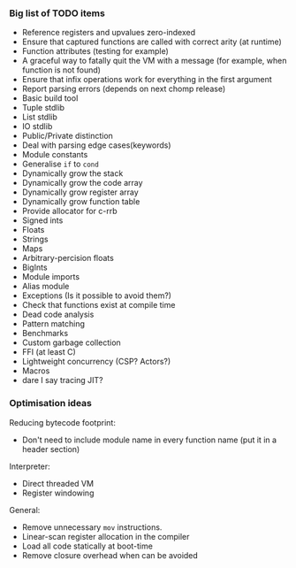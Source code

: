 ### Big list of TODO items

* Reference registers and upvalues zero-indexed
* Ensure that captured functions are called with correct arity (at runtime)
* Function attributes (testing for example)
* A graceful way to fatally quit the VM with a message (for example, when function is not found)
* Ensure that infix operations work for everything in the first argument
* Report parsing errors (depends on next chomp release)
* Basic build tool
* Tuple stdlib
* List stdlib
* IO stdlib
* Public/Private distinction
* Deal with parsing edge cases(keywords)
* Module constants
* Generalise `if` to `cond`
* Dynamically grow the stack
* Dynamically grow the code array
* Dynamically grow register array
* Dynamically grow function table
* Provide allocator for c-rrb
* Signed ints
* Floats
* Strings
* Maps
* Arbitrary-percision floats
* BigInts
* Module imports
* Alias module
* Exceptions (Is it possible to avoid them?)
* Check that functions exist at compile time
* Dead code analysis
* Pattern matching
* Benchmarks
* Custom garbage collection
* FFI (at least C)
* Lightweight concurrency (CSP? Actors?)
* Macros
* dare I say tracing JIT?

### Optimisation ideas

Reducing bytecode footprint:
  * Don't need to include module name in every function name (put it in a header section)

Interpreter:
  * Direct threaded VM
  * Register windowing

General:
  * Remove unnecessary `mov` instructions.
  * Linear-scan register allocation in the compiler
  * Load all code statically at boot-time
  * Remove closure overhead when can be avoided
